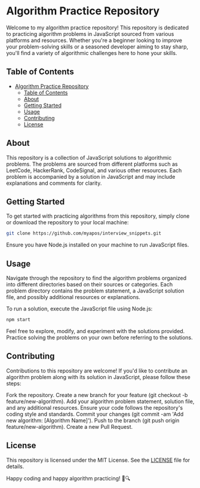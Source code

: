 # Algorithm Practice Repository

Welcome to my algorithm practice repository! This repository is dedicated to practicing algorithm problems in JavaScript sourced from various platforms and resources. Whether you're a beginner looking to improve your problem-solving skills or a seasoned developer aiming to stay sharp, you'll find a variety of algorithmic challenges here to hone your skills.

## Table of Contents

- [Algorithm Practice Repository](#algorithm-practice-repository)
  - [Table of Contents](#table-of-contents)
  - [About](#about)
  - [Getting Started](#getting-started)
  - [Usage](#usage)
  - [Contributing](#contributing)
  - [License](#license)

## About

This repository is a collection of JavaScript solutions to algorithmic problems. The problems are sourced from different platforms such as LeetCode, HackerRank, CodeSignal, and various other resources. Each problem is accompanied by a solution in JavaScript and may include explanations and comments for clarity.

## Getting Started

To get started with practicing algorithms from this repository, simply clone or download the repository to your local machine:

```bash
git clone https://github.com/myapos/interview_snippets.git
```

Ensure you have Node.js installed on your machine to run JavaScript files.

## Usage

Navigate through the repository to find the algorithm problems organized into different directories based on their sources or categories. Each problem directory contains the problem statement, a JavaScript solution file, and possibly additional resources or explanations.

To run a solution, execute the JavaScript file using Node.js:

```bash
npm start
```

Feel free to explore, modify, and experiment with the solutions provided. Practice solving the problems on your own before referring to the solutions.

## Contributing

Contributions to this repository are welcome! If you'd like to contribute an algorithm problem along with its solution in JavaScript, please follow these steps:

Fork the repository.
Create a new branch for your feature (git checkout -b feature/new-algorithm).
Add your algorithm problem statement, solution file, and any additional resources.
Ensure your code follows the repository's coding style and standards.
Commit your changes (git commit -am 'Add new algorithm: [Algorithm Name]').
Push to the branch (git push origin feature/new-algorithm).
Create a new Pull Request.

## License

This repository is licensed under the MIT License. See the [LICENSE](./License.md) file for details.

Happy coding and happy algorithm practicing! 🚀🔍
